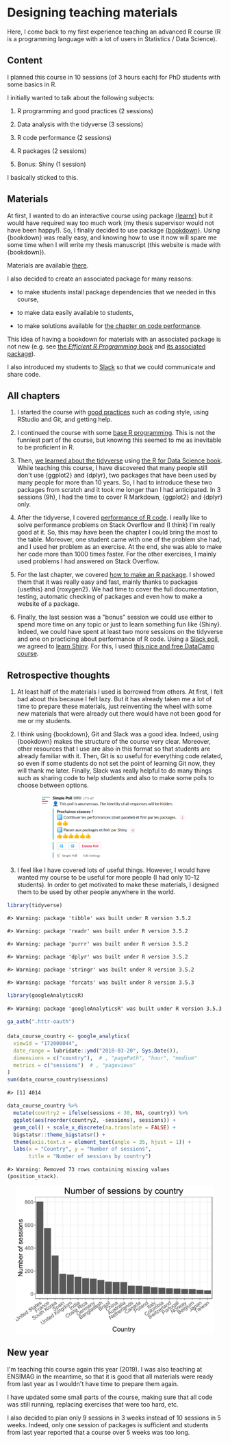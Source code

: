 # Designing teaching materials



Here, I come back to my first experience teaching an advanced R course (R is a programming language with a lot of users in Statistics / Data Science). 

## Content

I planned this course in 10 sessions (of 3 hours each) for PhD students with some basics in R.

I initially wanted to talk about the following subjects:

1. R programming and good practices (2 sessions)

2. Data analysis with the tidyverse (3 sessions)

3. R code performance (2 sessions)

4. R packages (2 sessions)

5. Bonus: Shiny (1 session)

I basically sticked to this.

## Materials

At first, I wanted to do an interactive course using package [{learnr}](https://rstudio.github.io/learnr/) but it would have required way too much work (my thesis supervisor would not have been happy!).
So, I finally decided to use package [{bookdown}](https://bookdown.org/yihui/bookdown/). Using {bookdown} was really easy, and knowing how to use it now will spare me some time when I will write my thesis manuscript (this website is made with {bookdown}).

Materials are available [there](https://privefl.github.io/advr38book/index.html).

I also decided to create an associated package for many reasons:

- to make students install package dependencies that we needed in this course,

- to make data easily available to students,

- to make solutions available for [the chapter on code performance](https://privefl.github.io/advr38book/performance.html).

This idea of having a bookdown for materials with an associated package is not new (e.g. see [the *Efficient R Programming* book](https://bookdown.org/csgillespie/efficientR/) and [its associated package](https://github.com/csgillespie/efficient)).

I also introduced my students to [Slack](https://slack.com) so that we could communicate and share code.

## All chapters

1. I started the course with [good practices](https://privefl.github.io/advr38book/good-practices.html) such as coding style, using RStudio and Git, and getting help.

2. I continued the course with some [base R programming](https://privefl.github.io/advr38book/r-programming.html). This is not the funniest part of the course, but knowing this seemed to me as inevitable to be proficient in R.

3. Then, [we learned about the tidyverse](https://privefl.github.io/advr38book/tidyverse.html) using [the R for Data Science book](http://r4ds.had.co.nz/). While teaching this course, I have discovered that many people still don't use {ggplot2} and {dplyr}, two packages that have been used by many people for more than 10 years. So, I had to introduce these two packages from scratch and it took me longer than I had anticipated. In 3 sessions (9h), I had the time to cover R Markdown, {ggplot2} and {dplyr} only.
    
4. After the tidyverse, I covered [performance of R code](https://privefl.github.io/advr38book/performance.html). I really like to solve performance problems on Stack Overflow and (I think) I'm really good at it. So, this may have been the chapter I could bring the most to the table. Moreover, one student came with one of the problem she had, and I used her problem as an exercise. At the end, she was able to make her code more than 1000 times faster. For the other exercises, I mainly used problems I had answered on Stack Overflow.

5. For the last chapter, we covered [how to make an R package](https://privefl.github.io/advr38book/packages.html). I showed them that it was really easy and fast, mainly thanks to packages {usethis} and {roxygen2}. We had time to cover the full documentation, testing, automatic checking of packages and even how to make a website of a package.

6. Finally, the last session was a "bonus" session we could use either to spend more time on any topic or just to learn something fun like {Shiny}. Indeed, we could have spent at least two more sessions on the tidyverse and one on practicing about performance of R code. 
Using a [Slack poll](https://simplepoll.rocks/), we agreed to [learn Shiny](https://privefl.github.io/advr38book/shiny.html). For this, I used [this nice and free DataCamp course](https://www.datacamp.com/courses/building-web-applications-in-r-with-shiny). 

## Retrospective thoughts

1. At least half of the materials I used is borrowed from others. At first, I felt bad about this because I felt lazy. But it has already taken me a lot of time to prepare these materials, just reinventing the wheel with some new materials that were already out there would have not been good for me or my students.

2. I think using {bookdown}, Git and Slack was a good idea. Indeed, using {bookdown} makes the structure of the course very clear. Moreover, other resources that I use are also in this format so that students are already familiar with it. Then, Git is so useful for everything code related, so even if some students do not set the point of learning Git now, they will thank me later. Finally, Slack was really helpful to do many things such as sharing code to help students and also to make some polls to choose between options.

<img src="poll.png" width="70%" style="display: block; margin: auto;" />


3. I feel like I have covered lots of useful things. However, I would have wanted my course to be useful for more people (I had only 10-12 students). In order to get motivated to make these materials, I designed them to be used by other people anywhere in the world.


```r
library(tidyverse)
```

```
#> Warning: package 'tibble' was built under R version 3.5.2
```

```
#> Warning: package 'readr' was built under R version 3.5.2
```

```
#> Warning: package 'purrr' was built under R version 3.5.2
```

```
#> Warning: package 'dplyr' was built under R version 3.5.2
```

```
#> Warning: package 'stringr' was built under R version 3.5.2
```

```
#> Warning: package 'forcats' was built under R version 3.5.3
```

```r
library(googleAnalyticsR)
```

```
#> Warning: package 'googleAnalyticsR' was built under R version 3.5.3
```

```r
ga_auth(".httr-oauth")

data_course_country <- google_analytics(
  viewId = "172000044",
  date_range = lubridate::ymd("2018-03-20", Sys.Date()),
  dimensions = c("country"),  # , "pagePath", "hour", "medium"
  metrics = c("sessions")  # , "pageviews"
)
sum(data_course_country$sessions)
```

```
#> [1] 4014
```

```r
data_course_country %>%
  mutate(country2 = ifelse(sessions < 30, NA, country)) %>%
  ggplot(aes(reorder(country2, -sessions), sessions)) +
  geom_col() + scale_x_discrete(na.translate = FALSE) +
  bigstatsr::theme_bigstatsr() +
  theme(axis.text.x = element_text(angle = 35, hjust = 1)) + 
  labs(x = "Country", y = "Number of sessions", 
       title = "Number of sessions by country")
```

```
#> Warning: Removed 73 rows containing missing values (position_stack).
```

<img src="teaching_files/figure-html/unnamed-chunk-2-1.svg" width="92%" style="display: block; margin: auto;" />

## New year

I'm teaching this course again this year (2019).
I was also teaching at ENSIMAG in the meantime, so that it is good that all materials were ready from last year as I wouldn't have time to prepare them again.

I have updated some small parts of the course, making sure that all code was still running, replacing exercises that were too hard, etc.

I also decided to plan only 9 sessions in 3 weeks instead of 10 sessions in 5 weeks. Indeed, only one session of packages is sufficient and students from last year reported that a course over 5 weeks was too long.
